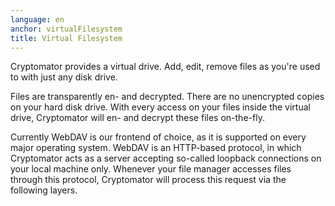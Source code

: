 ```yaml
---
language: en
anchor: virtualFilesystem
title: Virtual Filesystem
---
```

<p class="lead">Cryptomator provides a virtual drive. Add, edit, remove files as you&apos;re used to with just any disk drive.</p>

Files are transparently en- and decrypted. There are no unencrypted copies on your hard disk drive. With every access on your files inside the virtual drive, Cryptomator will en- and decrypt these files on-the-fly.

Currently WebDAV is our frontend of choice, as it is supported on every major operating system. WebDAV is an HTTP-based protocol, in which Cryptomator acts as a server accepting so-called loopback connections on your local machine only. Whenever your file manager accesses files through this protocol, Cryptomator will process this request via the following layers.
